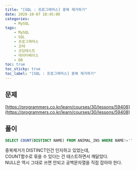 ```yaml
---
title: "[SQL : 프로그래머스] 중복 제거하기"
date: 2020-10-07 18:45:00
categories:
    - MySQL
tags:
    - MySQL
    - SQL
    - 프로그래머스
    - 코테
    - 코딩테스트
    - 데이터베이스
    - DB
toc: true
toc_sticky: true
toc_label: "[SQL : 프로그래머스] 중복 제거하기"
---
```

## 문제
[https://programmers.co.kr/learn/courses/30/lessons/59408](https://programmers.co.kr/learn/courses/30/lessons/59408)
## 풀이
```sql
SELECT COUNT(DISTINCT NAME) FROM ANIMAL_INS WHERE NAME!=''
```
중복제거가 DISTINCT인건 인지하고 있었는데,  
COUNT함수로 묶을 수 있다는 건 테스트하면서 깨달았다.  
NULL은 역시 그대로 쓰면 안되고 공백문자열을 직접 잡아야 한다.  